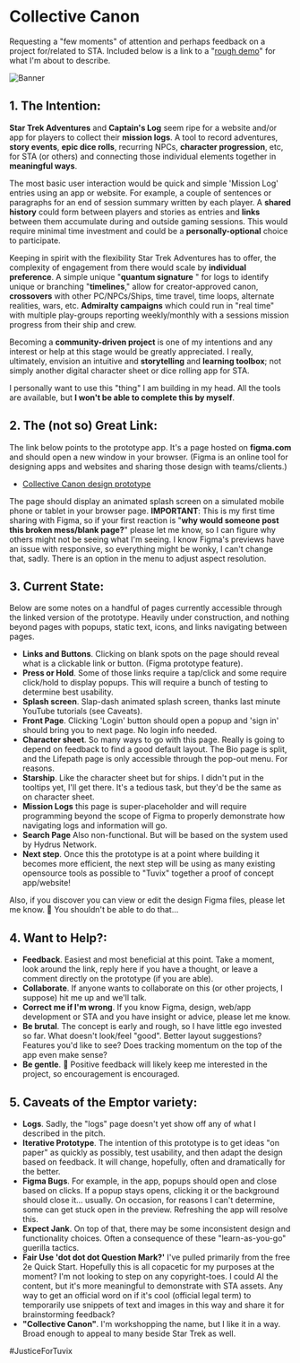 # Collective Canon
Requesting a "few moments" of attention and perhaps feedback on a project for/related to STA. Included below is a link to a "[rough demo](https://www.figma.com/proto/ZGGNjFIBcq5x3Nt5vxcFpK/Star-Trek-Adventures?page-id=2786%3A38426&node-id=2786-39251&node-type=canvas&viewport=370%2C200%2C0.31&t=Kow2wBaSiTcYC9qx-1&scaling=scale-down&content-scaling=fixed&starting-point-node-id=2786%3A39238)" for what I'm about to describe.

![Banner](https://github.com/user-attachments/assets/2c83188c-eff2-48ea-a059-b7769ed9ccb1)

## **1. The Intention**:
**Star Trek Adventures** and **Captain's Log** seem ripe for a website and/or app for players to collect their **mission logs**. A tool to record adventures, **story events**, **epic dice rolls**, recurring NPCs, **character progression**, etc, for STA (or others) and connecting those individual elements together in **meaningful ways**.

The most basic user interaction would be quick and simple 'Mission Log' entries using an app or website. For example, a couple of sentences or paragraphs for an end of session summary written by each player. A **shared history** could form between players and stories as entries and **links** between them accumulate during and outside gaming sessions. This would require minimal time investment and could be a **personally-optional** choice to participate.

Keeping in spirit with the flexibility Star Trek Adventures has to offer, the complexity of engagement from there would scale by **individual preference**. A simple unique "**quantum signature** " for logs to identify unique or branching "**timelines**," allow for creator-approved canon, **crossovers** with other PC/NPCs/Ships, time travel, time loops, alternate realities, wars, etc. **Admiralty campaigns** which could run in "real time" with multiple play-groups reporting weekly/monthly with a sessions mission progress from their ship and crew.

Becoming a **community-driven project** is one of my intentions and any interest or help at this stage would be greatly appreciated. I really, ultimately, envision an intuitive and **storytelling** and **learning toolbox**; not simply another digital character sheet or dice rolling app for STA.

I personally want to use this "thing" I am building in my head. All the tools are available, but **I won't be able to complete this by myself**.

## **2. The (not so) Great Link**: 
The link below points to the prototype app. It's a page hosted on **figma.com** and should open a new window in your browser. (Figma is an online tool for designing apps and websites and sharing those design with teams/clients.)

- [Collective Canon design prototype](https://www.figma.com/proto/ZGGNjFIBcq5x3Nt5vxcFpK/Star-Trek-Adventures?page-id=2786%3A38426&node-id=2786-39251&node-type=canvas&viewport=370%2C200%2C0.31&t=Kow2wBaSiTcYC9qx-1&scaling=scale-down&content-scaling=fixed&starting-point-node-id=2786%3A39238)

The page should display an animated splash screen on a simulated mobile phone or tablet in your browser page. **IMPORTANT**: This is my first time sharing with Figma, so if your first reaction is "**why would someone post this broken mess/blank page?**" please let me know, so I can figure why others might not be seeing what I'm seeing. I know Figma's previews have an issue with responsive, so everything might be wonky, I can't change that, sadly. There is an option in the menu to adjust aspect resolution.

## **3. Current State**: 
Below are some notes on a handful of pages currently accessible through the linked version of the prototype. Heavily under construction, and nothing beyond pages with popups, static text, icons, and links navigating between pages. 

- **Links and Buttons**. Clicking on blank spots on the page should reveal what is a clickable link or button. (Figma prototype feature).
- **Press or Hold**. Some of those links require a tap/click and some require click/hold to display popups. This will require a bunch of testing to determine best usability.
- **Splash screen**. Slap-dash animated splash screen, thanks last minute YouTube tutorials (see Caveats). 
- **Front Page**. Clicking 'Login' button should open a popup and 'sign in' should bring you to next page. No login info needed.
- **Character sheet**. So many ways to go with this page. Really is going to depend on feedback to find a good default layout. The Bio page is split, and the Lifepath page is only accessible through the pop-out menu. For reasons.
- **Starship**. Like the character sheet but for ships. I didn't put in the tooltips yet, I'll get there. It's a tedious task, but they'd be the same as on character sheet.
- **Mission Logs** this page is super-placeholder and will require programming beyond the scope of Figma to properly demonstrate how navigating logs and information will go.
- **Search Page** Also non-functional. But will be based on the system used by Hydrus Network.
- **Next step**. Once this the prototype is at a point where building it becomes more efficient, the next step will be using as many existing opensource tools as possible to "Tuvix" together a proof of concept app/website!

Also, if you discover you can view or edit the design Figma files, please let me know. 🫤 You shouldn't be able to do that...

## **4. Want to Help?**:
- **Feedback**. Easiest and most beneficial at this point. Take a moment, look around the link, reply here if you have a thought, or leave a comment directly on the prototype (if you are able).
- **Collaborate**. If anyone wants to collaborate on this (or other projects, I suppose) hit me up and we'll talk.
- **Correct me if I'm wrong**. If you know Figma, design, web/app development or STA and you have insight or advice, please let me know.
- **Be brutal**. The concept is early and rough, so I have little ego invested so far. What doesn't look/feel "good". Better layout suggestions? Features you'd like to see? Does tracking momentum on the top of the app even make sense?
- **Be gentle**. 😬 Positive feedback will likely keep me interested in the project, so encouragement is encouraged.

## **5. Caveats of the Emptor variety**:
- **Logs**. Sadly, the "logs" page doesn't yet show off any of what I described in the pitch.
- **Iterative Prototype**. The intention of this prototype is to get ideas "on paper" as quickly as possibly, test usability, and then adapt the design based on feedback. It will change, hopefully, often and dramatically for the better.
- **Figma Bugs**. For example, in the app, popups should open and close based on clicks. If a popup stays opens, clicking it or the background should close it... usually. On occasion,  for reasons I can't determine, some can get stuck open in the preview. Refreshing the app will resolve this.
- **Expect Jank**. On top of that, there may be some inconsistent design and functionality choices. Often a consequence of these "learn-as-you-go" guerilla tactics.
- **Fair Use 'dot dot dot Question Mark?'** I've pulled primarily from the free 2e Quick Start. Hopefully this is all copacetic for my purposes at the moment? I'm not looking to step on any copyright-toes. I could AI the content, but it's more meaningful to demonstrate with STA assets. Any way to get an official word on if it's cool (official legal term) to temporarily use snippets of text and images in this way and share it for brainstorming feedback?
- **"Collective Canon"**. I'm workshopping the name, but I like it in a way. Broad enough to appeal to many beside Star Trek as well.

#JusticeForTuvix
